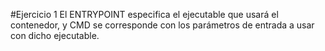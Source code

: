 #Ejercicio 1 
    El ENTRYPOINT especifica el ejecutable que usará el contenedor,
    y CMD se corresponde con los parámetros  de entrada a usar con dicho ejecutable.
